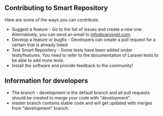 ## Contributing to Smart Repository
Here are some of the ways you can contribute.
* Suggest a feature - Go to the list of issues and create a new one. Alternatively, you can send an email to info@carvingit.com.
* Develop a feature or bugfix - Developers can create a pull request for a certain that is already listed.
* Test Smart Repository - Some tests have been added under tests/features. You need to refer to the documentation of Laravel tests to be able to add more tests.
* Install the software and provide feedback to the community!

## Information for developers
* The branch - development is the default branch and all pull requests should be created to merge your code with "development".
* master branch contains stable code and will get updated with merges from "development" branch.
